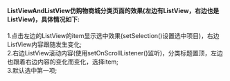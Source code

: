 #### ListViewAndListView仿购物商城分类页面的效果(左边有ListView，右边也是ListView)，具体情况如下:   
 1.点击左边的ListView的item显示选中效果(setSelection()设置选中项目)，右边ListView内容跟随发生变化;  
 2.右边ListView滚动内容(使用setOnScrollListener()监听)，分类标题置顶，左边也跟着右边内容的变化而变化，选择item;  
 3.默认选中第一项;
 
